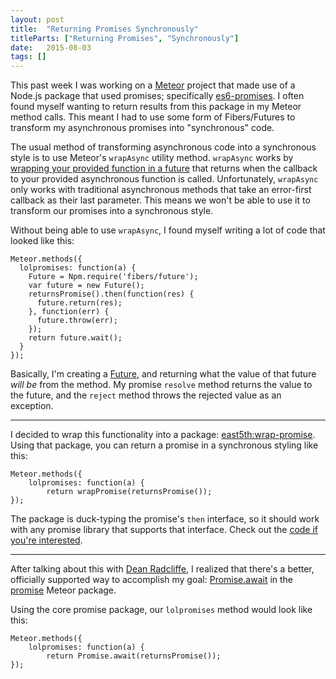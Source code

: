 ```yaml
---
layout: post
title:  "Returning Promises Synchronously"
titleParts: ["Returning Promises", "Synchronously"]
date:   2015-08-03
tags: []
---
```


This past week I was working on a [Meteor](https://www.meteor.com/) project that made use of a Node.js package that used promises; specifically [es6-promises](https://www.npmjs.com/package/es6-promise). I often found myself wanting to return results from this package in my Meteor method calls. This meant I had to use some form of Fibers/Futures to transform my asynchronous promises into "synchronous" code.

The usual method of transforming asynchronous code into a synchronous style is to use Meteor's <code class="language-javascript">wrapAsync</code> utility method. <code class="language-javascript">wrapAsync</code> works by [wrapping your provided function in a future](https://github.com/meteor/meteor/blob/fcd5cc2d65d351772fc21cace82c47b2f96ce5c9/packages/meteor/helpers.js#L90-L120) that returns when the callback to your provided asynchronous function is called. Unfortunately, <code class="language-javascript">wrapAsync</code> only works with traditional asynchronous methods that take an error-first callback as their last parameter. This means we won't be able to use it to transform our promises into a synchronous style.

Without being able to use <code class="language-javascript">wrapAsync</code>, I found myself writing a lot of code that looked like this:

<pre class="language-javascript"><code class="language-javascript">Meteor.methods({
  lolpromises: function(a) {
    Future = Npm.require('fibers/future');
    var future = new Future();
    returnsPromise().then(function(res) {
      future.return(res);
    }, function(err) {
      future.throw(err);
    });
    return future.wait();
  }
});
</code></pre>

Basically, I'm creating a [Future](https://www.npmjs.com/package/future), and returning what the value of that future _will be_ from the method. My promise <code class="language-javascript">resolve</code> method returns the value to the future, and the <code class="language-javascript">reject</code> method throws the rejected value as an exception.

<hr/>

I decided to wrap this functionality into a package: [east5th:wrap-promise](https://github.com/East5th/wrap-promise). Using that package, you can return a promise in a synchronous styling like this:

<pre class="language-javascript"><code class="language-javascript">Meteor.methods({
    lolpromises: function(a) {
        return wrapPromise(returnsPromise());
});
</code></pre>

The package is duck-typing the promise's <code class="language-javascript">then</code> interface, so it should work with any promise library that supports that interface. Check out the [code if you're interested](https://github.com/East5th/wrap-promise/blob/master/lib/wrap-promise.js).

<hr/>

After talking about this with [Dean Radcliffe](https://twitter.com/chicagogrooves), I realized that there's a better, officially supported way to accomplish my goal: [Promise.await](https://github.com/meteor/promise/blob/master/promise_server.js#L37-L74) in the [promise](https://github.com/meteor/promise) Meteor package.

Using the core promise package, our <code class="language-javascript">lolpromises</code> method would look like this:

<pre class="language-javascript"><code class="language-javascript">Meteor.methods({
    lolpromises: function(a) {
        return Promise.await(returnsPromise());
});
</code></pre>